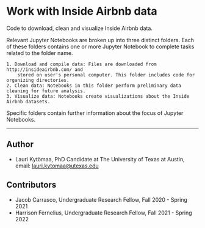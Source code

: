 # Work with Inside Airbnb data
Code to download, clean and visualize Inside Airbnb data.

Relevant Jupyter Notebooks are broken up into three distinct folders. Each of these folders contains 
one or more Jupyter Notebook to complete tasks related to the folder name.

	1. Download and compile data: Files are downloaded from http://insideairbnb.com/ and 
		stored on user's personal computer. This folder includes code for organizing directories.
	2. Clean data: Notebooks in this folder perform preliminary data cleaning for future analysis.
	3. Visualize data: Notebooks create visualizations about the Inside Airbnb datasets.

Specific folders contain further information about the focus of Jupyter Notebooks.

---------------------------
## Author 
* Lauri Kytömaa, PhD Candidate at The University of Texas at Austin, email: lauri.kytomaa@utexas.edu

## Contributors
* Jacob Carrasco, Undergraduate Research Fellow, Fall 2020 - Spring 2021
* Harrison Fernelius, Undergraduate Research Fellow, Fall 2021 - Spring 2022
